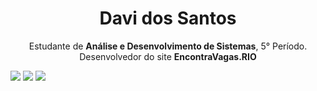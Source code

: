 <div align="center">
  <h1>
    Davi dos Santos
  </h1>
  <p>
    Estudante de <strong>Análise e Desenvolvimento de Sistemas</strong>, 5° Período.
    <br>Desenvolvedor do site <strong>EncontraVagas.RIO</strong>
  </p>
</div>
    
<div> 
  <a href="https://instagram.com/davizerarjx" target="_blank"><img src="https://img.shields.io/badge/-Instagram-%23E4405F?style=for-the-badge&logo=instagram&logoColor=white" target="_blank"></a>
  <a href = "mailto:adm.davidosantos@gmail.com"><img src="https://img.shields.io/badge/-Gmail-%23333?style=for-the-badge&logo=gmail&logoColor=white" target="_blank"></a>
  <a href="https://www.linkedin.com/in/davi-dos-santos-615621229/" target="_blank"><img src="https://img.shields.io/badge/-LinkedIn-%230077B5?style=for-the-badge&logo=linkedin&logoColor=white" target="_blank"></a> 
</div>
